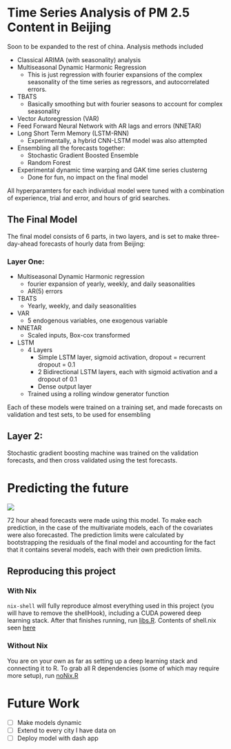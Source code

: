 # Time Series Analysis of PM 2.5 Content in Beijing

Soon to be expanded to the rest of china. Analysis methods included

* Classical ARIMA (with seasonality) analysis
* Multiseasonal Dynamic Harmonic Regression 
	* This is just regression with fourier expansions of the complex seasonality of the time series as regressors, and autocorrelated errors.
* TBATS
	* Basically smoothing but with fourier seasons to account for complex seasonality
* Vector Autoregression (VAR)
* Feed Forward Neural Network with AR lags and errors (NNETAR)
* Long Short Term Memory (LSTM-RNN)
	* Experimentally, a hybrid CNN-LSTM model was also attempted
* Ensembling all the forecasts together:
	* Stochastic Gradient Boosted Ensemble
	* Random Forest
* Experimental dynamic time warping and GAK time series clusterng
	* Done for fun, no impact on the final model


All hyperparamters for each individual model were tuned with a combination of experience, trial and error, and hours of grid searches.

## The Final Model

The final model consists of 6 parts, in two layers, and is set to make three-day-ahead forecasts of hourly data from Beijing:

### Layer One:

* Multiseasonal Dynamic Harmonic regression
	* fourier expansion of yearly, weekly, and daily seasonalities
	* AR(5) errors
* TBATS
	* Yearly, weekly, and daily seasonalities
* VAR
	* 5 endogenous variables, one exogenous variable
* NNETAR
	* Scaled inputs, Box-cox transformed
* LSTM
	* 4 Layers
		* Simple LSTM layer, sigmoid activation, dropout = recurrent dropout = 0.1 
		* 2 Bidirectional LSTM layers, each with sigmoid activation and a dropout of 0.1
		* Dense output layer
	* Trained using a rolling window generator function

	   


Each of these models were trained on a training set, and made forecasts on validation and test sets, to be used for ensembling

## Layer 2:

Stochastic gradient boosting machine was trained on the validation forecasts, and then cross validated using the test forecasts.

# Predicting the future

![](https://github.com/josephsdavid/ChinesePM/blob/master/analysis/hourly/fig/unnamed-chunk-105-1.png)

72 hour ahead forecasts were made using this model. To make each prediction, in the case of the multivariate models, each of the covariates were also forecasted. The prediction limits were calculated by bootstrapping the residuals of the final model and accounting for the fact that it contains several models, each with their own prediction limits.

## Reproducing this project

### With Nix

`nix-shell` will fully reproduce almost everything used in this project (you will have to remove the shellHook), including a CUDA powered deep learning stack. After that finishes running, run [libs.R](libs.R). Contents of shell.nix seen [here](shell.nix)

### Without Nix

You are on your own as far as setting up a deep learning stack and connecting it to R. To grab all R dependencies (some of which may require more setup), run [noNix.R](noNix.R)


# Future Work

- [ ] Make models dynamic
- [ ] Extend to every city I have data on
- [ ] Deploy model with dash app

